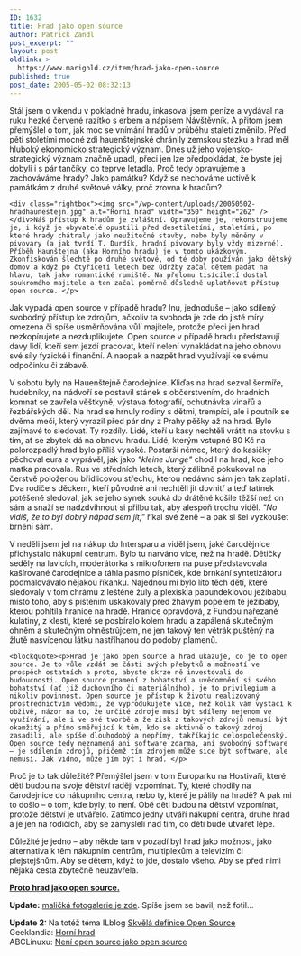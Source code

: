 ```yaml
---
ID: 1632
title: Hrad jako open source
author: Patrick Zandl
post_excerpt: ""
layout: post
oldlink: >
  https://www.marigold.cz/item/hrad-jako-open-source
published: true
post_date: 2005-05-02 08:32:13
---
```

<p>Stál jsem o víkendu v pokladně hradu, inkasoval jsem peníze a vydával na ruku hezké červené razítko s erbem a nápisem Návštěvník. A přitom jsem přemýšlel o tom, jak moc se vnímání hradů v průběhu staletí změnilo. Před pěti stoletími mocné zdi hauenštejnské chránily zemskou stezku a hrad měl hluboký ekonomicko strategický význam. Dnes už jeho vojensko-strategický význam značně upadl, přeci jen lze předpokládat, že byste jej dobyli i s pár tančíky, co teprve letadla. Proč tedy opravujeme a zachováváme hrady? Jako památku? Když se nechováme uctivě k památkám z druhé světové války, proč zrovna k hradům?</p>

	<div class="rightbox"><img src="/wp-content/uploads/20050502-hradhaunestejn.jpg" alt="Horní hrad" width="350" height="262" /></div>Náš přístup k hradům je zvláštní. Opravujeme je, rekonstruujeme je, i když je obyvatelé opustili před desetiletími, staletími, po které hrady chátraly jako neužitečné stavby, nebo byly měněny v pivovary (a jak tvrdí T. Durdík, hradní pivovary byly vždy mizerné). Příběh Haunštejna (aka Horního hradu) je v tomto ukázkovým. Zkonfiskován šlechtě po druhé světové, od té doby používán jako dětský domov a když po čtyřiceti letech bez údržby začal dětem padat na hlavu, tak jako romantické rumiště. Na přelomu tisíciletí dostal soukromého majitele a ten začal poměrně důsledně uplatňovat přístup open source. </p>

<p>Jak vypadá open source v případě hradu? Inu, jednoduše – jako sdílený svobodný přístup ke zdrojům, ačkoliv ta svoboda je zde do jisté míry omezena či spíše usměrňována vůlí majitele, protože přeci jen hrad nezkopírujete a nezduplikujete. Open source v případě hradu představují davy lidí, kteří sem jezdí pracovat, kteří nelení vynakládat na jeho obnovu své síly fyzické i finanční. A naopak a nazpět hrad využívají ke svému odpočinku či zábavě. </p>

<p>V sobotu byly na Hauenštejně čarodejnice. Kliďas na hrad sezval šermíře, hudebníky, na nádvoří se postavil stánek s občerstvením, do hradních komnat se zavřela věštkyně, výstava fotografií, ochutnávka vinařů a řezbářských děl. Na hrad se hrnuly rodiny s dětmi, trempíci, ale i poutník se dvěma meči, který vyrazil před pár dny z Prahy pěšky až na hrad. Bylo zajímavé to sledovat. Ty rozdíly. Lidé, kteří u kasy nechtěli vrátit na stovku s tím, ať se zbytek dá na obnovu hradu. Lidé, kterým vstupné 80 Kč na polorozpadlý hrad bylo příliš vysoké.  Postarší němec, který do kasičky pěchoval eura a vyprávěl, jak jako <em>"kleine Junge"</em> chodil na hrad, kde jeho matka pracovala. Rus ve středních letech, který zálibně pokukoval na čerstvě položenou břidlicovou střechu, kterou nedávno sám jen tak zaplatil. Dva rodiče s děckem, kteří původně ani nechtěli jit dovnitř a teď tatínek potěšeně sledoval, jak se jeho synek souká do drátěné košile těžší než on sám a snaží se nadzdvihnout si přilbu tak, aby alespoň trochu viděl. <em>"No vidíš, že to byl dobrý nápad sem jít," </em>říkal své ženě – a pak si šel vyzkoušet brnění sám. </p>

<p>V neděli jsem jel na nákup do Intersparu a viděl jsem, jaké čarodějnice přichystalo nákupní centrum. Bylo tu narváno více, než na hradě. Dětičky seděly na lavicích, moderátorka s mikrofonem na puse představovala kašírované čarodejnice a táhla pásmo písniček, kde brnkání syntetizátoru podmalovávalo nějakou říkanku. Najednou mi bylo líto těch dětí, které sledovaly v tom chrámu z leštěné žuly a plexiskla papundeklovou ježibabu, místo toho, aby s pištěním uskakovaly před žhavým popelem té ježibaby, kterou pohltila hranice na hradě. Hranice opravdová, z Fundou nařezané kulatiny, z klestí, které se posbíralo kolem hradu a zapálená skutečným ohněm a skutečným ohněstrůjcem, ne jen takový ten větrák puštěný na žlutě nasvícenou látku nastříhanou do podoby plamenů. </p>

	<blockquote><p>Hrad je jako open source a hrad ukazuje, co je to open source. Je to vůle vzdát se části svých přebytků a možností ve prospěch ostatních a proto, abyste skrze ně investovali do budoucnosti. Open source pramení z bohatství a uvědomnění si svého bohatství (ať již duchovního či materiálního), je to privilegium a nikoliv povinnost. Open source je přístup k životu realizovaný prostřednictvím vědomí, že vyprodukujete více, než kolik vám vystačí k obživě, názor na to, že určité zdroje musí být sdíleny nejenom ve využívání, ale i ve své tvorbě a že zisk z takových zdrojů nemusí být okamžitý a přímo směřující k těm, kdo se aktivně o takový zdroj zasadili, ale spíše dlouhodobý a nepřímý, takříkajíc celospolečenský. Open source tedy neznamená ani software zdarma, ani svobodný software – je sdílením zdrojů, přičemž tím zdrojem může sice být software, ale nemusí. Jak vidno, může jím být i hrad. </p>
</blockquote>
<p>Proč je to tak důležité? Přemýšlel jsem v tom Europarku na Hostivaři, které děti budou na svoje dětství raději vzpomínat. Ty, které chodily na čarodejnice do nákupního centra, nebo ty, které je pálily na hradě? A pak mi to došlo – o tom, kde byly, to není. Obě děti budou na dětství vzpomínat, protože dětství je utvářelo. Zatímco jedny utváří nákupní centra, druhé hrad a je jen na rodičích, aby se zamysleli nad tím, co  děti bude utvářet lépe.  </p>

<p>Důležité je jedno – aby někde tam v pozadí byl hrad jako možnost, jako alternativa k těm nákupním centrům, multiplexům a televizím či plejstejšnům. Aby se dětem, když to jde, dostalo všeho. Aby se před nimi nějaká cesta zbytečně neuzavřela. </p>

<p><strong><a href="http://www.hornihrad.cz">Proto hrad jako open source.</a> </strong>
</p>

<p><strong>Update:</strong> <a href="http://www.marigold.cz/foto/thumbnails.php?album=11">maličká fotogalerie je zde</a>. Spíše jsem se bavil, než fotil...
</p>

<p><strong>Update 2: </strong>Na totéž téma ILblog <a href="http://blog.lide.cz/ilblog/2005/05/03/106">Skvělá definice Open Source</a><br/>
Geeklandia: <a href="http://geeklandia.blogspot.com/2005/05/horn-hrad.html">Horní hrad</a><br/>
ABCLinuxu: <a href="http://www.abclinuxu.cz/blog/trench/2005/5/3/85810">Není open source jako open source</a>
</p>

